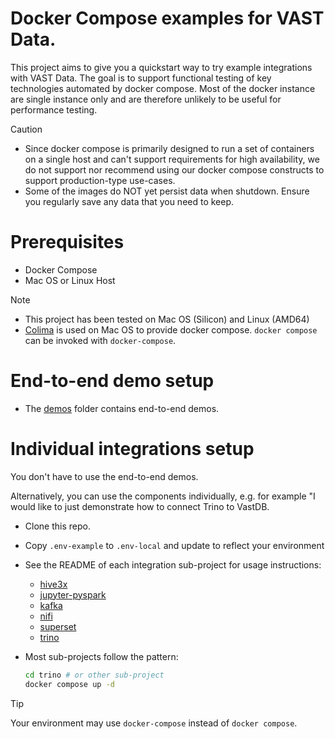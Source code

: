# Docker Compose examples for VAST Data.

This project aims to give you a quickstart way to try example integrations with VAST Data. The goal is to support functional testing of key technologies automated by docker compose. Most of the docker instance are single instance only and are therefore unlikely to be useful for performance testing.

> [!CAUTION]
> - Since docker compose is primarily designed to run a set of containers on a single host and can't support requirements for high availability, we do not support nor recommend using our docker compose constructs to support production-type use-cases. 
> - Some of the images do NOT yet persist data when shutdown.  Ensure you regularly save any data that you need to keep.

# Prerequisites

- Docker Compose
- Mac OS or Linux Host

> [!NOTE]  
> - This project has been tested on Mac OS (Silicon) and Linux (AMD64)
> - [Colima](https://github.com/abiosoft/colima) is used on Mac OS to provide docker compose. `docker compose` can be invoked with `docker-compose`.

# End-to-end demo setup

- The [demos](./demos) folder contains end-to-end demos.

# Individual integrations setup

You don't have to use the end-to-end demos.  

Alternatively, you can use the components individually, e.g. for example "I would like to just demonstrate how to connect Trino to VastDB.

- Clone this repo.
- Copy `.env-example` to `.env-local` and update to reflect your environment
- See the README of each integration sub-project for usage instructions:
  - [hive3x](./hive3x)
  - [jupyter-pyspark](./jupyter-pyspark)
  - [kafka](./kafka)
  - [nifi](./nifi)
  - [superset](./superset)
  - [trino](./trino)
- Most sub-projects follow the pattern:
 
  ```bash
  cd trino # or other sub-project
  docker compose up -d
  ```

> [!TIP]
> Your environment may use `docker-compose` instead of `docker compose`.
